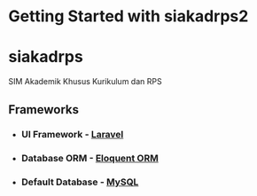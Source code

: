 # Getting Started with siakadrps2
# siakadrps
SIM Akademik Khusus Kurikulum dan RPS

## Frameworks

- ### UI Framework - [Laravel](https://laravel.com)

- ### Database ORM - [Eloquent ORM](https://laravel.com/docs/5.0/eloquent)
- ### Default Database - [MySQL](https://www.mysql.com/)
